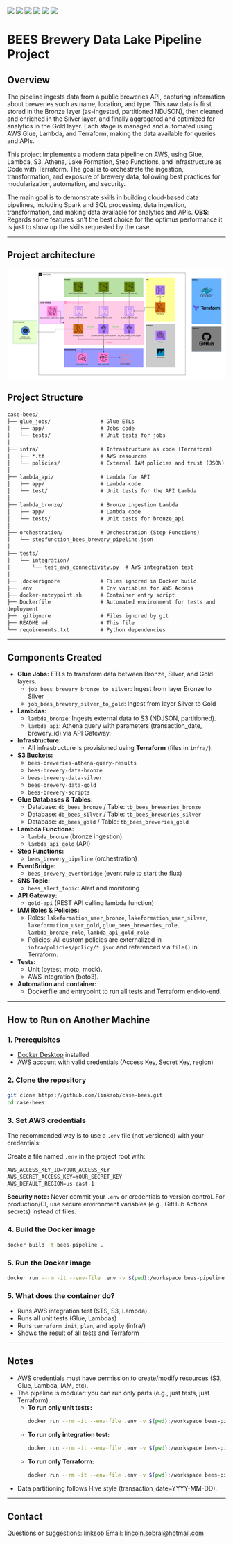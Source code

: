 <p align="left">
  <img src="https://img.shields.io/badge/AWS-232F3E?style=for-the-badge&logo=amazon-aws&logoColor=white"/>
  <img src="https://img.shields.io/badge/Python-3776AB?style=for-the-badge&logo=python&logoColor=white"/>
  <img src="https://img.shields.io/badge/Terraform-7B42BC?style=for-the-badge&logo=terraform&logoColor=white"/>
  <img src="https://img.shields.io/badge/Docker-2496ED?style=for-the-badge&logo=docker&logoColor=white"/>
  <img src="https://img.shields.io/badge/Spark-E25A1C?style=for-the-badge&logo=apachespark&logoColor=white"/>
  <img src="https://img.shields.io/badge/GitHub%20Actions-2088FF?style=for-the-badge&logo=github-actions&logoColor=white"/>
</p>


# BEES Brewery Data Lake Pipeline Project

## Overview

The pipeline ingests data from a public breweries API, capturing information about breweries such as name, location, and type. This raw data is first stored in the Bronze layer (as-ingested, partitioned NDJSON), then cleaned and enriched in the Silver layer, and finally aggregated and optimized for analytics in the Gold layer. Each stage is managed and automated using AWS Glue, Lambda, and Terraform, making the data available for queries and APIs.

This project implements a modern data pipeline on AWS, using Glue, Lambda, S3, Athena, Lake Formation, Step Functions, and Infrastructure as Code with Terraform. The goal is to orchestrate the ingestion, transformation, and exposure of brewery data, following best practices for modularization, automation, and security.

The main goal is to demonstrate skills in building cloud-based data pipelines, including Spark and SQL processing, data ingestion, transformation, and making data available for analytics and APIs.
 __OBS__: Regards some features isn't the best choice for the optimus performance it is just to show up the skills requested by the case.

---

## Project architecture

<p align="center">
  <img src="Architeture.png" alt="Project Architecture" style="max-width: 100%; height: auto;"/>
</p>

## Project Structure


```
case-bees/
├── glue_jobs/                # Glue ETLs
│   ├── app/                  # Jobs code
│   └── tests/                # Unit tests for jobs
│
├── infra/                    # Infrastructure as code (Terraform)
│   ├── *.tf                  # AWS resources
│   └── policies/             # External IAM policies and trust (JSON)
│
├── lambda_api/               # Lambda for API 
│   ├── app/                  # Lambda code
│   └── test/                 # Unit tests for the API Lambda
│
├── lambda_bronze/            # Bronze ingestion Lambda
│   ├── app/                  # Lambda code
│   └── tests/                # Unit tests for bronze_api
│
├── orchestration/            # Orchestration (Step Functions)
│   └── stepfunction_bees_brewery_pipeline.json
│
├── tests/
│   └── integration/
│       └── test_aws_connectivity.py  # AWS integration test
│
├── .dockerignore             # Files ignored in Docker build
├── .env                      # Env variables for AWS Access
├── docker-entrypoint.sh      # Container entry script
├── Dockerfile                # Automated environment for tests and deployment
├── .gitignore                # Files ignored by git
├── README.md                 # This file
└── requirements.txt          # Python dependencies
```

---

## Components Created

- **Glue Jobs:** ETLs to transform data between Bronze, Silver, and Gold layers.
    - ``job_bees_brewery_bronze_to_silver``: Ingest from layer Bronze to Silver
    - ``job_bees_brewery_silver_to_gold``: Ingest from layer Silver to Gold
- **Lambdas:**
    - `lambda_bronze`: Ingests external data to S3 (NDJSON, partitioned).
    - `lambda_api`: Athena query with parameters (transaction_date, brewery_id) via API Gateway.
- **Infrastructure:**
    - All infrastructure is provisioned using **Terraform** (files in `infra/`).
- **S3 Buckets:**
    - `bees-breweries-athena-query-results`
    - `bees-brewery-data-bronze`
    - `bees-brewery-data-silver`
    - `bees-brewery-data-gold`
    - `bees-brewery-scripts`
- **Glue Databases & Tables:**
    - Database: `db_bees_bronze` / Table: `tb_bees_breweries_bronze`
    - Database: `db_bees_silver` / Table: `tb_bees_breweries_silver`
    - Database: `db_bees_gold` / Table: `tb_bees_breweries_gold`
- **Lambda Functions:**
    - `lambda_bronze` (bronze ingestion)
    - `lambda_api_gold` (API)
- **Step Functions:**
    - `bees_brewery_pipeline` (orchestration)
- **EventBridge:**
    - `bees_brewery_eventbridge` (event rule to start the flux)
- **SNS Topic:**
    - `bees_alert_topic`: Alert and monitoring
- **API Gateway:**
    - `gold-api` (REST API calling lambda function)
- **IAM Roles & Policies:**
    - Roles: `lakeformation_user_bronze`, `lakeformation_user_silver`, `lakeformation_user_gold`, `glue_bees_breweries_role`, `lambda_bronze_role`, `lambda_api_gold_role`
    - Policies: All custom policies are externalized in `infra/policies/policy/*.json` and referenced via `file()` in Terraform.
- **Tests:**
  - Unit (pytest, moto, mock).
  - AWS integration (boto3).
- **Automation and container:**
  - Dockerfile and entrypoint to run all tests and Terraform end-to-end.

---

## How to Run on Another Machine

### 1. Prerequisites
- [Docker Desktop](https://www.docker.com/products/docker-desktop/) installed
- AWS account with valid credentials (Access Key, Secret Key, region)

### 2. Clone the repository
```sh
git clone https://github.com/linksob/case-bees.git
cd case-bees
```

### 3. Set AWS credentials
The recommended way is to use a `.env` file (not versioned) with your credentials:

Create a file named `.env` in the project root with:

```
AWS_ACCESS_KEY_ID=YOUR_ACCESS_KEY
AWS_SECRET_ACCESS_KEY=YOUR_SECRET_KEY
AWS_DEFAULT_REGION=us-east-1
```

**Security note:** Never commit your `.env` or credentials to version control. For production/CI, use secure environment variables (e.g., GitHub Actions secrets) instead of files.

### 4. Build the Docker image
```sh
docker build -t bees-pipeline .
```
### 5. Run the Docker image
```sh
docker run --rm -it --env-file .env -v $(pwd):/workspace bees-pipeline
```

### 5. What does the container do?
- Runs AWS integration test (STS, S3, Lambda)
- Runs all unit tests (Glue, Lambdas)
- Runs `terraform init`, `plan`, and `apply` (infra/)
- Shows the result of all tests and Terraform

---

## Notes
- AWS credentials must have permission to create/modify resources (S3, Glue, Lambda, IAM, etc).
- The pipeline is modular: you can run only parts (e.g., just tests, just Terraform).
  - **To run only unit tests:**
    ```sh
    docker run --rm -it --env-file .env -v $(pwd):/workspace bees-pipeline pytest glue_jobs/tests lambda_bronze/tests lambda_api/test
    ```
  - **To run only integration test:**
    ```sh
    docker run --rm -it --env-file .env -v $(pwd):/workspace bees-pipeline pytest tests/integration
    ```
  - **To run only Terraform:**
    ```sh
    docker run --rm -it --env-file .env -v $(pwd):/workspace bees-pipeline bash -c "cd infra && terraform init && terraform plan && terraform apply"
    ```
- Data partitioning follows Hive style (transaction_date=YYYY-MM-DD).

---

## Contact
Questions or suggestions: [linksob](https://github.com/linksob)
Email: lincoln.sobral@hotmail.com
